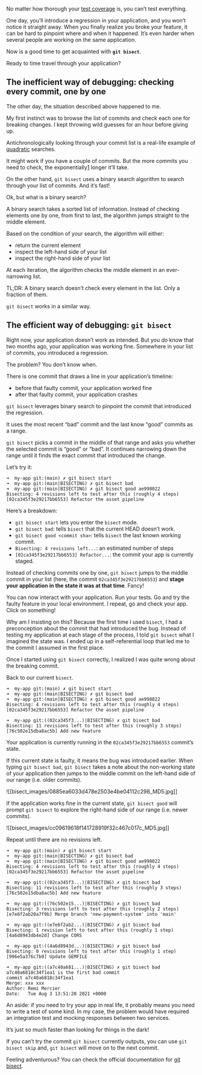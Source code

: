 No matter how thorough your [test coverage](https://remimercier.com/series/rspec/) is, you can’t test everything.

One day, you’ll introduce a regression in your application, and you won’t notice it straight away. When you finally realize you broke your feature, it can be hard to pinpoint where and when it happened. It’s even harder when several people are working on the same application.

Now is a good time to get acquainted with **`git bisect`**.

Ready to time travel through your application?

## The inefficient way of debugging: checking every commit, one by one

The other day, the situation described above happened to me.

My first instinct was to browse the list of commits and check each one for breaking changes. I kept throwing wild guesses for an hour before giving up.

Antichronologically looking through your commit list is a real-life example of [quadratic](https://jvns.ca/blog/2021/09/10/hashmaps-make-things-fast/) searches.

It might work if you have a couple of commits. But the more commits you need to check, the exponentially[1](https://remimercier.com/how-to-use-git-bisect/#fn:1) longer it’ll take.

On the other hand, `git bisect` uses a binary search algorithm to search through your list of commits. And it’s fast!

Ok, but what is a binary search?

A binary search takes a sorted list of information. Instead of checking elements one by one, from first to last, the algorithm jumps straight to the middle element.

Based on the condition of your search, the algorithm will either:

- return the current element
- inspect the left-hand side of your list
- inspect the right-hand side of your list

At each iteration, the algorithm checks the middle element in an ever-narrowing list.

TL;DR: A binary search doesn’t check every element in the list. Only a fraction of them.

`git bisect` works in a similar way.

## The efficient way of debugging: `git bisect`

Right now, your application doesn’t work as intended. But you _do_ know that two months ago, your application was working fine. Somewhere in your list of commits, you introduced a regression.

The problem? You don’t know when.

There is one commit that draws a line in your application’s timeline:

- before that faulty commit, your application worked fine
- after that faulty commit, your application crashes

`git bisect` leverages binary search to pinpoint the commit that introduced the regression.

It uses the most recent “bad” commit and the last know “good” commits as a range.

`git bisect` picks a commit in the middle of that range and asks you whether the selected commit is “good” or “bad”. It continues narrowing down the range until it finds the exact commit that introduced the change.

Let’s try it:

```
➜  my-app git:(main) ✗ git bisect start
➜  my-app git:(main|BISECTING) ✗ git bisect bad
➜  my-app git:(main|BISECTING) ✗ git bisect good ae998022
Bisecting: 4 revisions left to test after this (roughly 4 steps)
[02ca345f3e29217bb6553] Refactor the asset pipeline
```

Here’s a breakdown:

- `git bisect start` lets you enter the `bisect` mode.
- `git bisect bad`: tells `bisect` that the current HEAD doesn’t work.
- `git bisect good <commit sha>`: tells `bisect` the last known working commit.
- `Bisecting: 4 revisions left...`: an estimated number of steps
- `[02ca345f3e29217bb6553] Refactor...`: the commit your app is currently staged.

Instead of checking commits one by one, `git bisect` jumps to the middle commit in your list (here, the commit `02ca345f3e29217bb6553`) and **stage your application in the state it was at that time**. Fancy!

You can now interact with your application. Run your tests. Go and try the faulty feature in your local environment. I repeat, go and check your app. Click on something!

Why am I insisting on this? Because the first time I used `bisect`, I had a preconception about the commit that had introduced the bug. Instead of testing my application at each stage of the process, I told `git bisect` what I imagined the state was. I ended up in a self-referential loop that led me to the commit I assumed in the first place.

Once I started using `git bisect` correctly, I realized I was quite wrong about the breaking commit.

Back to our current `bisect`.

```
➜  my-app git:(main) ✗ git bisect start
➜  my-app git:(main|BISECTING) ✗ git bisect bad
➜  my-app git:(main|BISECTING) ✗ git bisect good ae998022
Bisecting: 4 revisions left to test after this (roughly 4 steps)
[02ca345f3e29217bb6553] Refactor the asset pipeline

➜  my-app git:((02ca345f3...)|BISECTING) ✗ git bisect bad
Bisecting: 11 revisions left to test after this (roughly 3 steps)
[76c502e15dba8ac5b] Add new feature
```

Your application is currently running in the `02ca345f3e29217bb6553` commit’s state.

If this current state is faulty, it means the bug was introduced earlier. When typing `git bisect bad`, `git bisect` takes a note about the non-working state of your application then jumps to the middle commit on the left-hand side of our range (i.e. older commits).

![[bisect_images/0885ea6033d478e2503e4be04112c298_MD5.jpg]]

If the application works fine in the current state, `git bisect good` will prompt `git bisect` to explore the right-hand side of our range (i.e. newer commits).

![[bisect_images/cc09619618f141728919f32c467c017c_MD5.jpg]]

Repeat until there are no revisions left.

```
➜  my-app git:(main) ✗ git bisect start
➜  my-app git:(main|BISECTING) ✗ git bisect bad
➜  my-app git:(main|BISECTING) ✗ git bisect good ae998022
Bisecting: 4 revisions left to test after this (roughly 4 steps)
[02ca345f3e29217bb6553] Refactor the asset pipeline

➜  my-app git:((02ca345f3...)|BISECTING) ✗ git bisect bad
Bisecting: 11 revisions left to test after this (roughly 3 steps)
[76c502e15dba8ac5b] Add new feature

➜  my-app git:((76c502e15...)|BISECTING) ✗ git bisect bad
Bisecting: 3 revisions left to test after this (roughly 2 steps)
[e7e6f2ab20a7f9b] Merge branch 'new-payment-system' into 'main'

➜  my-app git:((e7e6f2ab2...)|BISECTING) ✗ git bisect bad
Bisecting: 1 revision left to test after this (roughly 1 step)
[4a6d8943db4e2d] Change CORS

➜  my-app git:((4a6d8943d...)|BISECTING) ✗ git bisect bad
Bisecting: 0 revisions left to test after this (roughly 1 step)
[996e5a376c7b9] Update GEMFILE

➜  my-app git:((a7c40a681...)|BISECTING) ✗ git bisect bad
a7c40a6818c34f1ea1 is the first bad commit
commit a7c40a6818c34f1ea1
Merge: xxx xxx
Author: Remi Mercier
Date:   Tue Aug 3 13:51:20 2021 +0000
```

An aside: if you need to try your app in real life, it probably means you need to write a test of some kind. In my case, the problem would have required an integration test and mocking responses between two services.

It’s just so much faster than looking for things in the dark!

If you can’t try the commit `git bisect` currently outputs, you can use `git bisect skip` and, `git bisect` will move on to the next commit.

Feeling adventurous? You can check the official documentation for [git bisect](https://git-scm.com/docs/git-bisect).


